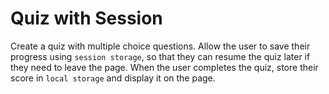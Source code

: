 # Quiz with Session

Create a quiz with multiple choice questions. Allow the user to save their progress using `session storage`, so that they can resume the quiz later if they need to leave the page. When the user completes the quiz, store their score in `local storage` and display it on the page.
